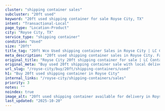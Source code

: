 ```yaml
---
cluster: "shipping container sales"
subcluster: "20ft used"
keyword: "20ft used shipping container for sale Royse City, TX"
intent: "Transactional-Local"
page_type: "Location-Product"
city: "Royse City, TX"
service_type: "shipping container"
condition: "Used"
size: "20ft"
title_tag: "20ft Wco Used shipping container Sales in Royse City | LC Container"
meta_description: "20ft used shipping container sales in Royse City. Fast delivery, competitive pricing. Serving shipping containers area. Quote ID: 2KL. Call (214) 524-4168 for your free quote today."
original_title: "Royse City 20ft shipping container for sale | LC Container"
original_meta: "Buy used 20ft shipping container sale with local delivery in Royse City, TX. LC Container — local Since 2003. Request a fast quote today."
url_slug: "/royse-city/buy/20ft/shipping-containers/used"
h1: "Buy 20ft used shipping container in Royse City"
internal_links: "/royse-city/shipping-containers/sales"
priority: 3
notes: ""
noindex: true
image_alt: "20ft used shipping container available for delivery in Royse City"
last_updated: "2025-10-20"
---
```


<!-- TODO: Add unique city/inventory copy, images, and internal links here. -->
